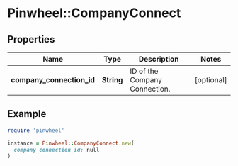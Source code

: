 # Pinwheel::CompanyConnect

## Properties

| Name | Type | Description | Notes |
| ---- | ---- | ----------- | ----- |
| **company_connection_id** | **String** | ID of the Company Connection. | [optional] |

## Example

```ruby
require 'pinwheel'

instance = Pinwheel::CompanyConnect.new(
  company_connection_id: null
)
```

